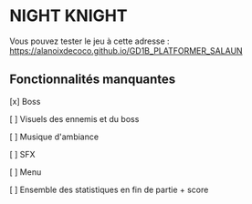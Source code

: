 # NIGHT KNIGHT

Vous pouvez tester le jeu à cette adresse : https://alanoixdecoco.github.io/GD1B_PLATFORMER_SALAUN

## Fonctionnalités manquantes
[x] Boss

[ ] Visuels des ennemis et du boss

[ ] Musique d'ambiance

[ ] SFX

[ ] Menu

[ ] Ensemble des statistiques en fin de partie + score